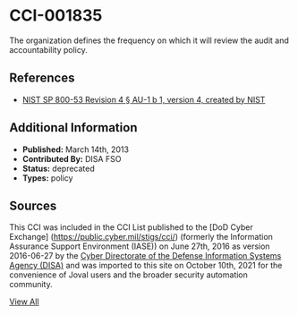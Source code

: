# CCI-001835

The organization defines the frequency on which it will review the audit and accountability policy.

## References ##

* [NIST SP 800-53 Revision 4 § AU-1 b 1, version 4, created by NIST](http://csrc.nist.gov/publications/PubsSPs.html)


## Additional Information ##

* **Published:** March 14th, 2013
* **Contributed By:** DISA FSO
* **Status:** deprecated
* **Types:** policy

## Sources ##

This CCI was included in the CCI List published to the [DoD Cyber Exchange]
(https://public.cyber.mil/stigs/cci/) (formerly the Information Assurance Support Environment
(IASE)) on June 27th, 2016 as version 2016-06-27 by the [Cyber Directorate of the Defense 
Information Systems Agency (DISA)](https://public.cyber.mil/about-cyber/) and was imported to 
this site on October 10th, 2021 for the convenience of Joval users and the broader security automation community.

[View All](../README.md)
